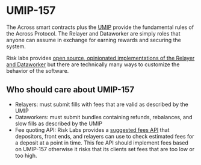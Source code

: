 # UMIP-157

The Across smart contracts plus the [UMIP](https://github.com/UMAprotocol/UMIPs/blob/master/UMIPs/umip-157.md) provide the fundamental rules of the Across Protocol. The Relayer and Dataworker are simply roles that anyone can assume in exchange for earning rewards and securing the system.

Risk labs provides [open source, opinionated implementations of the Relayer and Dataworker](https://github.com/across-protocol/relayer-v2/tree/master) but there are technically many ways to customize the behavior of the software.

## Who should care about UMIP-157

* Relayers: must submit fills with fees that are valid as described by the UMIP
* Dataworkers: must submit bundles containing refunds, rebalances, and slow fills as described by the UMIP
* Fee quoting API: Risk Labs provides a [suggested fees API](https://docs.across.to/v/developer-docs/developers/across-api#calculating-suggested-fees) that depositors, front ends, and relayers can use to check estimated fees for a deposit at a point in time. This fee API should implement fees based on UMIP-157 otherwise it risks that its clients set fees that are too low or too high.
